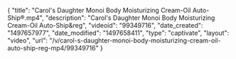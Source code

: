 {
    "title": "Carol's Daughter Monoi Body Moisturizing Cream-Oil Auto-Ship&reg;.mp4",
    "description": "Carol's Daughter Monoi Body Moisturizing Cream-Oil Auto-Ship&reg",
    "videoid": "99349716",
    "date_created": "1497657977",
    "date_modified": "1497658411",
    "type": "captivate",
    "layout": "video",
    "url": "\/v\/carol-s-daughter-monoi-body-moisturizing-cream-oil-auto-ship-reg-mp4\/99349716"
}